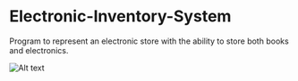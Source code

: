 # Electronic-Inventory-System
Program to represent an electronic store with the ability to store both books and electronics.


![Alt text](http://https://i.imgur.com/zDOH1B9.png "Optional title")
